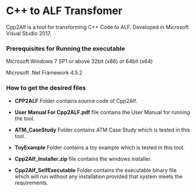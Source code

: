 # C++ to ALF Transfomer
Cpp2Alf is a tool for transforming C++ Code to ALF. Developed in Microsoft Visual Studio 2017. 
### Prerequisites for Running the executable
Microsoft Windows 7 SP1 or above 32bit (x86) or 64bit (x64)

Microsoft .Net Framework 4.5.2
### How to get the desired files
- **CPP2ALF** Folder contains source code of Cpp2Alf.

- **User Manual For Cpp2ALF.pdf** file contains the User Manual for running the tool.

- **ATM_CaseStudy** Folder contains ATM Case Study which is tested in this tool.

- **ToyExample** Folder contains a toy example which is tested in this tool.

- **Cpp2Alf_Installer.zip** file contains the windows installer.

- **Cpp2Alf_SelfExecutable** Folder contains the executable binary file which will run without any installation provided that system meets the requirements.
